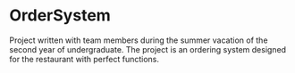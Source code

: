 # OrderSystem
Project written with team members during the summer vacation of the second year of undergraduate.
The project is an ordering system designed for the restaurant with perfect functions.
